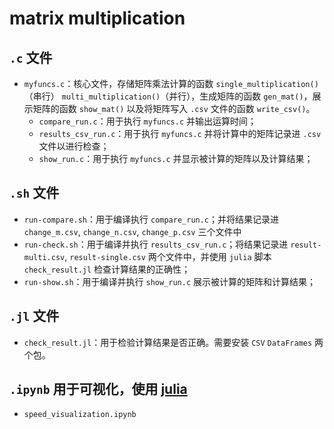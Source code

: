 # matrix multiplication
## `.c` 文件
- `myfuncs.c`：核心文件，存储矩阵乘法计算的函数 `single_multiplication()`（串行） `multi_multiplication()`（并行），生成矩阵的函数 `gen_mat()`，展示矩阵的函数 `show_mat()` 以及将矩阵写入 `.csv` 文件的函数 `write_csv()`。
    - `compare_run.c`：用于执行 `myfuncs.c` 并输出运算时间；
    - `results_csv_run.c`：用于执行 `myfuncs.c` 并将计算中的矩阵记录进 `.csv` 文件以进行检查；
    - `show_run.c`：用于执行 `myfuncs.c` 并显示被计算的矩阵以及计算结果；

## `.sh` 文件
- `run-compare.sh`：用于编译执行 `compare_run.c`；并将结果记录进 `change_m.csv`, `change_n.csv`, `change_p.csv` 三个文件中
- `run-check.sh`：用于编译并执行 `results_csv_run.c`；将结果记录进 `result-multi.csv`, `result-single.csv` 两个文件中，并使用 `julia` 脚本 `check_result.jl` 检查计算结果的正确性；
- `run-show.sh`：用于编译并执行 `show_run.c` 展示被计算的矩阵和计算结果；


## `.jl` 文件
- `check_result.jl`：用于检验计算结果是否正确。需要安装 `CSV` `DataFrames` 两个包。

## `.ipynb` 用于可视化，使用 [julia](https://julialang.org)
- `speed_visualization.ipynb`

